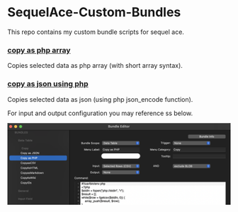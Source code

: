 # SequelAce-Custom-Bundles

This repo contains my custom bundle scripts for sequel ace.

### [copy as php array](copy_as_php_array.sh)
Copies selected data as php array (with short array syntax).

### [copy as json using php](copy_as_json_using_php.sh)
Copies selected data as json (using php json_encode function).

For input and output configuration you may reference ss below.

![Screenshot](ss.png)
